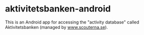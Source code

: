 aktivitetsbanken-android
========================

This is an Android app for accessing the "activity database" called Aktivitetsbanken (managed by www.scouterna.se).
